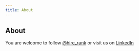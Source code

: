 ```yaml
---
title: About
---
```


## About



You are welcome to follow [@hire_rank](https://twitter.com/hire_rank) or visit us on [LinkedIn](https://www.linkedin.com/company/hirerank)